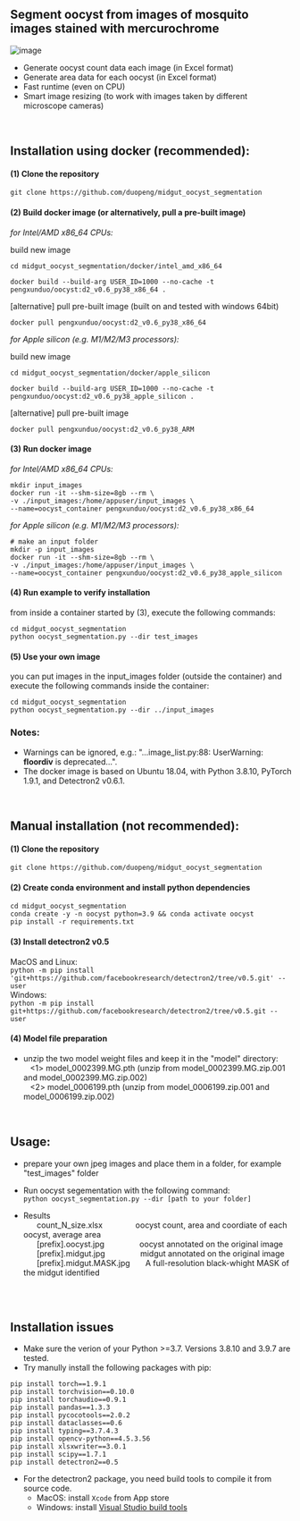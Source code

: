 ## Segment oocyst from images of mosquito images stained with mercurochrome

![image](https://github.com/duopeng/midgut_oocyst_segmentation/assets/4129442/7c7db07d-b5ea-4555-83f2-9899b546fcb7)

- Generate oocyst count data each image (in Excel format)
- Generate area data for each oocyst (in Excel format)
- Fast runtime (even on CPU)
- Smart image resizing (to work with images taken by different microscope cameras)

<br>

## Installation using docker (recommended):

#### (1) Clone the repository  
`git clone https://github.com/duopeng/midgut_oocyst_segmentation`

#### (2) Build docker image (or alternatively, pull a pre-built image)

*for Intel/AMD x86_64 CPUs:*  

build new image
```
cd midgut_oocyst_segmentation/docker/intel_amd_x86_64

docker build --build-arg USER_ID=1000 --no-cache -t pengxunduo/oocyst:d2_v0.6_py38_x86_64 .
```
[alternative] pull pre-built image (built on and tested with windows 64bit)
```
docker pull pengxunduo/oocyst:d2_v0.6_py38_x86_64
```

*for Apple silicon (e.g. M1/M2/M3 processors):*  

build new image
```
cd midgut_oocyst_segmentation/docker/apple_silicon

docker build --build-arg USER_ID=1000 --no-cache -t pengxunduo/oocyst:d2_v0.6_py38_apple_silicon .
```
[alternative] pull pre-built image
```
docker pull pengxunduo/oocyst:d2_v0.6_py38_ARM
```

#### (3) Run docker image
*for Intel/AMD x86_64 CPUs:*
```
mkdir input_images
docker run -it --shm-size=8gb --rm \
-v ./input_images:/home/appuser/input_images \
--name=oocyst_container pengxunduo/oocyst:d2_v0.6_py38_x86_64
```
*for Apple silicon (e.g. M1/M2/M3 processors):*  
```
# make an input folder
mkdir -p input_images
docker run -it --shm-size=8gb --rm \
-v ./input_images:/home/appuser/input_images \
--name=oocyst_container pengxunduo/oocyst:d2_v0.6_py38_apple_silicon
```

#### (4) Run example to verify installation
from inside a container started by (3), execute the following commands:
```
cd midgut_oocyst_segmentation
python oocyst_segmentation.py --dir test_images
```
#### (5) Use your own image
you can put images in the input_images folder (outside the container) and execute the following commands inside the container:
```
cd midgut_oocyst_segmentation
python oocyst_segmentation.py --dir ../input_images
```

### Notes:
- Warnings can be ignored, e.g.: "...image_list.py:88: UserWarning: __floordiv__ is deprecated...".
- The docker image is based on Ubuntu 18.04, with Python 3.8.10, PyTorch 1.9.1, and Detectron2 v0.6.1.
  



<br>

## Manual installation (not recommended):  
#### (1) Clone the repository  
`git clone https://github.com/duopeng/midgut_oocyst_segmentation`

#### (2) Create conda environment and install python dependencies
```
cd midgut_oocyst_segmentation
conda create -y -n oocyst python=3.9 && conda activate oocyst
pip install -r requirements.txt
```

#### (3) Install detectron2 v0.5  
MacOS and Linux:  
`python -m pip install 'git+https://github.com/facebookresearch/detectron2/tree/v0.5.git' --user`  
Windows:  
`python -m pip install git+https://github.com/facebookresearch/detectron2/tree/v0.5.git --user`  

#### (4) Model file preparation
- unzip the two model weight files and keep it in the "model" directory:     
&nbsp;&nbsp;&nbsp;<1> model_0002399.MG.pth (unzip from model_0002399.MG.zip.001 and model_0002399.MG.zip.002)  
&nbsp;&nbsp;&nbsp;<2> model_0006199.pth (unzip from model_0006199.zip.001 and model_0006199.zip.002)  

<br>

## Usage:
- prepare your own jpeg images and place them in a folder, for example "test_images" folder    

- Run oocyst segementation with the following command:  
`python oocyst_segmentation.py --dir [path to your folder]`  

-  Results  
  &nbsp;&nbsp; &nbsp;&nbsp;   count_N_size.xlsx     &nbsp;&nbsp;&nbsp;&nbsp; &nbsp;&nbsp;   &nbsp;&nbsp; &nbsp;&nbsp;  oocyst count, area and coordiate of each oocyst, average area  
 &nbsp;&nbsp;  &nbsp;&nbsp;   [prefix].oocyst.jpg   &nbsp;&nbsp; &nbsp;&nbsp; &nbsp;&nbsp;   &nbsp;&nbsp; &nbsp;&nbsp; oocyst annotated on the original image   
 &nbsp;&nbsp;  &nbsp;&nbsp;   [prefix].midgut.jpg    &nbsp;&nbsp;  &nbsp;&nbsp; &nbsp;&nbsp; &nbsp;&nbsp; &nbsp;&nbsp; midgut annotated on the original image  
  &nbsp;&nbsp; &nbsp;&nbsp;   [prefix].midgut.MASK.jpg  &nbsp;&nbsp; &nbsp;&nbsp;   A full-resolution black-whight MASK of the midgut identified  

   
<br><br>
## Installation issues

- Make sure the verion of your Python >=3.7. Versions 3.8.10 and 3.9.7 are tested. 
- Try manully install the following packages with pip:
```
pip install torch==1.9.1  
pip install torchvision==0.10.0  
pip install torchaudio==0.9.1  
pip install pandas==1.3.3  
pip install pycocotools==2.0.2   
pip install dataclasses==0.6  
pip install typing==3.7.4.3  
pip install opencv-python==4.5.3.56  
pip install xlsxwriter==3.0.1  
pip install scipy==1.7.1  
pip install detectron2==0.5  
```
- For the detectron2 package, you need build tools to compile it from source code.
  - MacOS: install `Xcode` from App store  
  - Windows: install [Visual Studio build tools](https://visualstudio.microsoft.com/visual-cpp-build-tools/)

